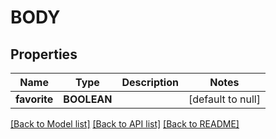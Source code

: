 # BODY

## Properties
Name | Type | Description | Notes
------------ | ------------- | ------------- | -------------
**favorite** | **BOOLEAN** |  | [default to null]

[[Back to Model list]](../README.md#documentation-for-models) [[Back to API list]](../README.md#documentation-for-api-endpoints) [[Back to README]](../README.md)


